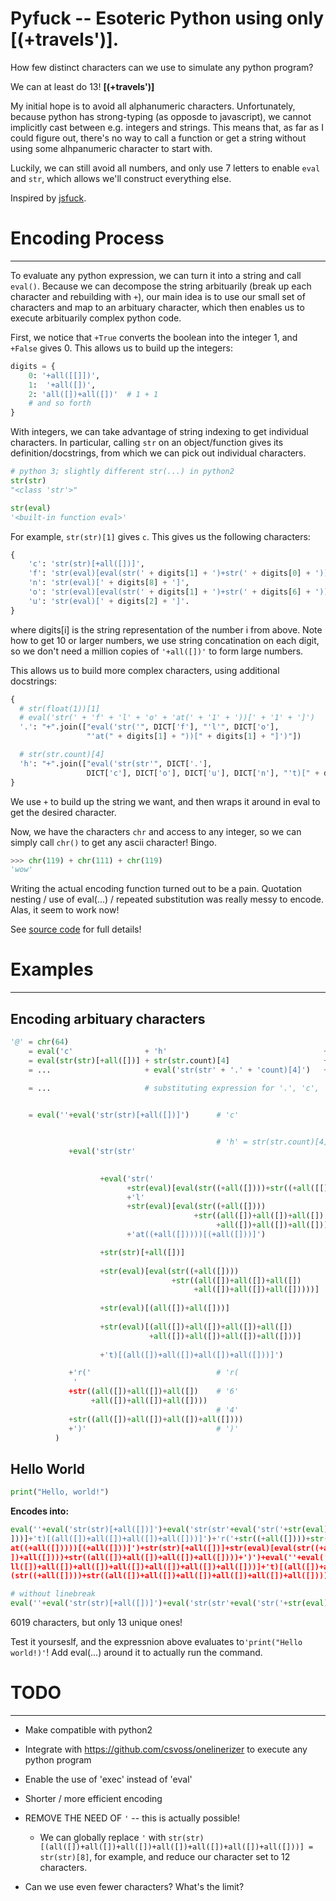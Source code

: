# Pyfuck -- Esoteric Python using only **[(+travels')]**.


How few distinct characters can we use to simulate any python program?

We can at least do 13! **[(+travels')]**

My initial hope is to avoid all alphanumeric characters. Unfortunately, because python has strong-typing (as opposde to javascript), we cannot implicitly cast between e.g. integers and strings. This means that, as far as I could figure out, there's no way to call a function or get a string without using some alhpanumeric character to start with.

Luckily, we can still avoid all numbers, and only use 7 letters to enable `eval` and `str`, which allows we'll construct everything else.

Inspired by [jsfuck](jsfuck.com).



# Encoding Process
----------------------

To evaluate any python expression, we can turn it into a string and call `eval()`. Because we can decompose the string arbituarily (break up each character and rebuilding with `+`), our main idea is to use our small set of characters and map to an arbituary character, which then enables us to execute arbituarily complex python code.


First, we notice that `+True` converts the boolean into the integer 1, and `+False` gives 0. This allows us to build up the integers:

```python
digits = {
    0: '+all([[]])',
    1:  '+all([])',
    2: 'all([])+all([])'  # 1 + 1
    # and so forth
}
```

With integers, we can take advantage of string indexing to get individual characters. In particular, calling `str` on an object/function gives its definition/docstrings, from which we can pick out individual characters.

```python
# python 3; slightly different str(...) in python2
str(str)
"<class 'str'>"

str(eval)
'<built-in function eval>'
```

For example, `str(str)[1]` gives `c`. This gives us the following characters:

```python
{
    'c': 'str(str)[+all([])]',                                              # str(str)[1]
    'f': 'str(eval)[eval(str(' + digits[1] + ')+str(' + digits[0] + '))]',  # str(eval)[10]
    'n': 'str(eval)[' + digits[8] + ']',                                    # str(eval)[8]
    'o': 'str(eval)[eval(str(' + digits[1] + ')+str(' + digits[6] + '))]',  # str(eval)[16]
    'u': 'str(eval)[' + digits[2] + ']'.                                    # str(eval)[2]
}

```

where digits[i] is the string representation of the number i from above. Note how to get 10 or larger numbers, we use string concatination on each digit, so we don't need a million copies of `'+all([])'` to form large numbers.

This allows us to build more complex characters, using additional docstrings:

```python
{
  # str(float(1))[1]
  # eval('str(' + 'f' + 'l' + 'o' + 'at(' + '1' + '))[' + '1' + ']')
  '.': "+".join(["eval('str('", DICT['f'], "'l'", DICT['o'],
                 "'at(" + digits[1] + "))[" + digits[1] + "]')"])

  # str(str.count)[4]
  'h': "+".join(["eval('str(str'", DICT['.'],
                 DICT['c'], DICT['o'], DICT['u'], DICT['n'], "'t)[" + digits[4] + "]')"])
}
```

We use `+` to build up the string we want, and then wraps it around in eval to get the desired character.


Now, we have the characters `chr` and access to any integer, so we can simply call `chr()` to get any ascii character! Bingo.

```python
>>> chr(119) + chr(111) + chr(119)
'wow'
```



Writing the actual encoding function turned out to be a pain. Quotation nesting / use of eval(...) / repeated substitution was really messy to encode. Alas, it seem to work now!


See [source code](pyfuck.py) for full details!



# Examples
--------

## Encoding arbituary characters

```python
'@' = chr(64)
    = eval('c'                + 'h'                                   + 'r(' + '64' + ')')
    = eval(str(str)[+all([])] + str(str.count)[4]                     + 'r(' + str(6) + str(4) + ')')
    = ...                     + eval('str(str' + '.' + 'count)[4]')   + 'r(' + str((1+1+1+1+1+1)+str((1+1+1+1)+')')
    
    = ...                     # substituting expression for '.', 'c', 'o', 'u', 'n'; substituing +all([]) for 1


    = eval(''+eval('str(str)[+all([])]')      # 'c'


                                              # 'h' = str(str.count)[4]
             +eval('str(str'                                              # str(str
                                                                          # '.' = str(float(1)[1])

                    +eval('str('                                                          # str(
                          +str(eval)[eval(str((+all([])))+str((+all([[]]))))]             # f
                          +'l'                                                            # l
                          +str(eval)[eval(str((+all([])))                                 # o
                                         +str((all([])+all([])+all([])
                                              +all([])+all([])+all([]))))]
                          +'at((+all([]))))[(+all([]))]')                                 # at(1)[1]

                    +str(str)[+all([])]                                   # c 
                                                                          # o = str(eval)[16]
                    +str(eval)[eval(str((+all([])))
                                    +str((all([])+all([])+all([])
                                         +all([])+all([])+all([]))))]
                                                 
                    +str(eval)[(all([])+all([]))]                         # u
                                                               
                    +str(eval)[(all([])+all([])+all([])+all([])           # n
                               +all([])+all([])+all([])+all([]))]
                                                                 
                    +'t)[(all([])+all([])+all([])+all([]))]')             # t)[4]

             +'r('                            # 'r(
              '
             +str((all([])+all([])+all([])    # '6'
                  +all([])+all([])+all([])))
                                              # '4'
             +str((all([])+all([])+all([])+all([])))
             +')'                             # ')'
          )

```


## Hello World

```python
print("Hello, world!")
```

**Encodes into:**



```python
eval(''+eval('str(str)[+all([])]')+eval('str(str'+eval('str('+str(eval)[eval(str((+all([])))+str((+all([[]]))))]+'l'+str(eval)[eval(str((+all([])))+str((all([])+all([])+all([])+all([])+all([])+all([]))))]+'at((+all([]))))[(+all([]))]')+str(str)[+all([])]+str(eval)[eval(str((+all([])))+str((all([])+all([])+all([])+all([])+all([])+all([]))))]+str(eval)[(all([])+all([]))]+str(eval)[(all([])+all([])+all([])+all([])+all([])+all([])+all([])+all([]))]+'t)[(all([])+all([])+all([])+all([]))]')+'r('+str((+all([])))+str((+all([])))+str((all([])+all([])))+')')+'r'+eval(''+eval('str(str)[+all([])]')+eval('str(str'+eval('str('+str(eval)[eval(str((+all([])))+str((+all([[]]))))]+'l'+str(eval)[eval(str((+all([])))+str((all([])+all([])+all([])+all([])+all([])+all([]))))]+'at((+all([]))))[(+all([]))]')+str(str)[+all([])]+str(eval)[eval(str((+all([])))+str((all([])+all([])+all([])+all([])+all([])+all([]))))]+str(eval)[(all([])+all([]))]+str(eval)[(all([])+all([])+all([])+all([])+all([])+all([])+all([])+all([
]))]+'t)[(all([])+all([])+all([])+all([]))]')+'r('+str((+all([])))+str((+all([[]])))+str((all([])+all([])+all([])+all([])+all([])))+')')+eval('str(eval)[(all([])+all([])+all([])+all([])+all([])+all([])+all([])+all([]))]')+'t('+eval(''+eval('str(str)[+all([])]')+eval('str(str'+eval('str('+str(eval)[eval(str((+all([])))+str((+all([[]]))))]+'l'+str(eval)[eval(str((+all([])))+str((all([])+all([])+all([])+all([])+all([])+all([]))))]+'at((+all([]))))[(+all([]))]')+str(str)[+all([])]+str(eval)[eval(str((+all([])))+str((all([])+all([])+all([])+all([])+all([])+all([]))))]+str(eval)[(all([])+all([]))]+str(eval)[(all([])+all([])+all([])+all([])+all([])+all([])+all([])+all([]))]+'t)[(all([])+all([])+all([])+all([]))]')+'r('+str((all([])+all([])+all([])))+str((all([])+all([])+all([])+all([])))+')')+eval(''+eval('str(str)[+all([])]')+eval('str(str'+eval('str('+str(eval)[eval(str((+all([])))+str((+all([[]]))))]+'l'+str(eval)[eval(str((+all([])))+str((all([])+all([])+all([])+all([])+all([])+all([]))))]+'
at((+all([]))))[(+all([]))]')+str(str)[+all([])]+str(eval)[eval(str((+all([])))+str((all([])+all([])+all([])+all([])+all([])+all([]))))]+str(eval)[(all([])+all([]))]+str(eval)[(all([])+all([])+all([])+all([])+all([])+all([])+all([])+all([]))]+'t)[(all([])+all([])+all([])+all([]))]')+'r('+str((all([])+all([])+all([])+all([])+all([])+all([])+all([])))+str((all([])+all([])))+')')+'ell'+eval('str(eval)[eval(str((+all([])))+str((all([])+all([])+all([])+all([])+all([])+all([]))))]')+eval(''+eval('str(str)[+all([])]')+eval('str(str'+eval('str('+str(eval)[eval(str((+all([])))+str((+all([[]]))))]+'l'+str(eval)[eval(str((+all([])))+str((all([])+all([])+all([])+all([])+all([])+all([]))))]+'at((+all([]))))[(+all([]))]')+str(str)[+all([])]+str(eval)[eval(str((+all([])))+str((all([])+all([])+all([])+all([])+all([])+all([]))))]+str(eval)[(all([])+all([]))]+str(eval)[(all([])+all([])+all([])+all([])+all([])+all([])+all([])+all([]))]+'t)[(all([])+all([])+all([])+all([]))]')+'r('+str((all([])+all([])+all([
])+all([])))+str((all([])+all([])+all([])+all([])))+')')+eval(''+eval('str(str)[+all([])]')+eval('str(str'+eval('str('+str(eval)[eval(str((+all([])))+str((+all([[]]))))]+'l'+str(eval)[eval(str((+all([])))+str((all([])+all([])+all([])+all([])+all([])+all([]))))]+'at((+all([]))))[(+all([]))]')+str(str)[+all([])]+str(eval)[eval(str((+all([])))+str((all([])+all([])+all([])+all([])+all([])+all([]))))]+str(eval)[(all([])+all([]))]+str(eval)[(all([])+all([])+all([])+all([])+all([])+all([])+all([])+all([]))]+'t)[(all([])+all([])+all([])+all([]))]')+'r('+str((all([])+all([])+all([])))+str((all([])+all([])))+')')+eval(''+eval('str(str)[+all([])]')+eval('str(str'+eval('str('+str(eval)[eval(str((+all([])))+str((+all([[]]))))]+'l'+str(eval)[eval(str((+all([])))+str((all([])+all([])+all([])+all([])+all([])+all([]))))]+'at((+all([]))))[(+all([]))]')+str(str)[+all([])]+str(eval)[eval(str((+all([])))+str((all([])+all([])+all([])+all([])+all([])+all([]))))]+str(eval)[(all([])+all([]))]+str(eval)[(all([])+a
ll([])+all([])+all([])+all([])+all([])+all([])+all([]))]+'t)[(all([])+all([])+all([])+all([]))]')+'r('+str((+all([])))+str((+all([])))+str((all([])+all([])+all([])+all([])+all([])+all([])+all([])+all([])+all([])))+')')+eval('str(eval)[eval(str((+all([])))+str((all([])+all([])+all([])+all([])+all([])+all([]))))]')+'rl'+eval(''+eval('str(str)[+all([])]')+eval('str(str'+eval('str('+str(eval)[eval(str((+all([])))+str((+all([[]]))))]+'l'+str(eval)[eval(str((+all([])))+str((all([])+all([])+all([])+all([])+all([])+all([]))))]+'at((+all([]))))[(+all([]))]')+str(str)[+all([])]+str(eval)[eval(str((+all([])))+str((all([])+all([])+all([])+all([])+all([])+all([]))))]+str(eval)[(all([])+all([]))]+str(eval)[(all([])+all([])+all([])+all([])+all([])+all([])+all([])+all([]))]+'t)[(all([])+all([])+all([])+all([]))]')+'r('+str((+all([])))+str((+all([[]])))+str((+all([[]])))+')')+eval(''+eval('str(str)[+all([])]')+eval('str(str'+eval('str('+str(eval)[eval(str((+all([])))+str((+all([[]]))))]+'l'+str(eval)[eval
(str((+all([])))+str((all([])+all([])+all([])+all([])+all([])+all([]))))]+'at((+all([]))))[(+all([]))]')+str(str)[+all([])]+str(eval)[eval(str((+all([])))+str((all([])+all([])+all([])+all([])+all([])+all([]))))]+str(eval)[(all([])+all([]))]+str(eval)[(all([])+all([])+all([])+all([])+all([])+all([])+all([])+all([]))]+'t)[(all([])+all([])+all([])+all([]))]')+'r('+str((all([])+all([])+all([])))+str((all([])+all([])+all([])))+')')+eval(''+eval('str(str)[+all([])]')+eval('str(str'+eval('str('+str(eval)[eval(str((+all([])))+str((+all([[]]))))]+'l'+str(eval)[eval(str((+all([])))+str((all([])+all([])+all([])+all([])+all([])+all([]))))]+'at((+all([]))))[(+all([]))]')+str(str)[+all([])]+str(eval)[eval(str((+all([])))+str((all([])+all([])+all([])+all([])+all([])+all([]))))]+str(eval)[(all([])+all([]))]+str(eval)[(all([])+all([])+all([])+all([])+all([])+all([])+all([])+all([]))]+'t)[(all([])+all([])+all([])+all([]))]')+'r('+str((all([])+all([])+all([])))+str((all([])+all([])+all([])+all([])))+')')+')'

```

```python
# without linebreak
eval(''+eval('str(str)[+all([])]')+eval('str(str'+eval('str('+str(eval)[eval(str((+all([])))+str((+all([[]]))))]+'l'+str(eval)[eval(str((+all([])))+str((all([])+all([])+all([])+all([])+all([])+all([]))))]+'at((+all([]))))[(+all([]))]')+str(str)[+all([])]+str(eval)[eval(str((+all([])))+str((all([])+all([])+all([])+all([])+all([])+all([]))))]+str(eval)[(all([])+all([]))]+str(eval)[(all([])+all([])+all([])+all([])+all([])+all([])+all([])+all([]))]+'t)[(all([])+all([])+all([])+all([]))]')+'r('+str((+all([])))+str((+all([])))+str((all([])+all([])))+')')+'r'+eval(''+eval('str(str)[+all([])]')+eval('str(str'+eval('str('+str(eval)[eval(str((+all([])))+str((+all([[]]))))]+'l'+str(eval)[eval(str((+all([])))+str((all([])+all([])+all([])+all([])+all([])+all([]))))]+'at((+all([]))))[(+all([]))]')+str(str)[+all([])]+str(eval)[eval(str((+all([])))+str((all([])+all([])+all([])+all([])+all([])+all([]))))]+str(eval)[(all([])+all([]))]+str(eval)[(all([])+all([])+all([])+all([])+all([])+all([])+all([])+all([]))]+'t)[(all([])+all([])+all([])+all([]))]')+'r('+str((+all([])))+str((+all([[]])))+str((all([])+all([])+all([])+all([])+all([])))+')')+eval('str(eval)[(all([])+all([])+all([])+all([])+all([])+all([])+all([])+all([]))]')+'t('+eval(''+eval('str(str)[+all([])]')+eval('str(str'+eval('str('+str(eval)[eval(str((+all([])))+str((+all([[]]))))]+'l'+str(eval)[eval(str((+all([])))+str((all([])+all([])+all([])+all([])+all([])+all([]))))]+'at((+all([]))))[(+all([]))]')+str(str)[+all([])]+str(eval)[eval(str((+all([])))+str((all([])+all([])+all([])+all([])+all([])+all([]))))]+str(eval)[(all([])+all([]))]+str(eval)[(all([])+all([])+all([])+all([])+all([])+all([])+all([])+all([]))]+'t)[(all([])+all([])+all([])+all([]))]')+'r('+str((all([])+all([])+all([])))+str((all([])+all([])+all([])+all([])))+')')+eval(''+eval('str(str)[+all([])]')+eval('str(str'+eval('str('+str(eval)[eval(str((+all([])))+str((+all([[]]))))]+'l'+str(eval)[eval(str((+all([])))+str((all([])+all([])+all([])+all([])+all([])+all([]))))]+'at((+all([]))))[(+all([]))]')+str(str)[+all([])]+str(eval)[eval(str((+all([])))+str((all([])+all([])+all([])+all([])+all([])+all([]))))]+str(eval)[(all([])+all([]))]+str(eval)[(all([])+all([])+all([])+all([])+all([])+all([])+all([])+all([]))]+'t)[(all([])+all([])+all([])+all([]))]')+'r('+str((all([])+all([])+all([])+all([])+all([])+all([])+all([])))+str((all([])+all([])))+')')+'ell'+eval('str(eval)[eval(str((+all([])))+str((all([])+all([])+all([])+all([])+all([])+all([]))))]')+eval(''+eval('str(str)[+all([])]')+eval('str(str'+eval('str('+str(eval)[eval(str((+all([])))+str((+all([[]]))))]+'l'+str(eval)[eval(str((+all([])))+str((all([])+all([])+all([])+all([])+all([])+all([]))))]+'at((+all([]))))[(+all([]))]')+str(str)[+all([])]+str(eval)[eval(str((+all([])))+str((all([])+all([])+all([])+all([])+all([])+all([]))))]+str(eval)[(all([])+all([]))]+str(eval)[(all([])+all([])+all([])+all([])+all([])+all([])+all([])+all([]))]+'t)[(all([])+all([])+all([])+all([]))]')+'r('+str((all([])+all([])+all([])+all([])))+str((all([])+all([])+all([])+all([])))+')')+eval(''+eval('str(str)[+all([])]')+eval('str(str'+eval('str('+str(eval)[eval(str((+all([])))+str((+all([[]]))))]+'l'+str(eval)[eval(str((+all([])))+str((all([])+all([])+all([])+all([])+all([])+all([]))))]+'at((+all([]))))[(+all([]))]')+str(str)[+all([])]+str(eval)[eval(str((+all([])))+str((all([])+all([])+all([])+all([])+all([])+all([]))))]+str(eval)[(all([])+all([]))]+str(eval)[(all([])+all([])+all([])+all([])+all([])+all([])+all([])+all([]))]+'t)[(all([])+all([])+all([])+all([]))]')+'r('+str((all([])+all([])+all([])))+str((all([])+all([])))+')')+eval(''+eval('str(str)[+all([])]')+eval('str(str'+eval('str('+str(eval)[eval(str((+all([])))+str((+all([[]]))))]+'l'+str(eval)[eval(str((+all([])))+str((all([])+all([])+all([])+all([])+all([])+all([]))))]+'at((+all([]))))[(+all([]))]')+str(str)[+all([])]+str(eval)[eval(str((+all([])))+str((all([])+all([])+all([])+all([])+all([])+all([]))))]+str(eval)[(all([])+all([]))]+str(eval)[(all([])+all([])+all([])+all([])+all([])+all([])+all([])+all([]))]+'t)[(all([])+all([])+all([])+all([]))]')+'r('+str((+all([])))+str((+all([])))+str((all([])+all([])+all([])+all([])+all([])+all([])+all([])+all([])+all([])))+')')+eval('str(eval)[eval(str((+all([])))+str((all([])+all([])+all([])+all([])+all([])+all([]))))]')+'rl'+eval(''+eval('str(str)[+all([])]')+eval('str(str'+eval('str('+str(eval)[eval(str((+all([])))+str((+all([[]]))))]+'l'+str(eval)[eval(str((+all([])))+str((all([])+all([])+all([])+all([])+all([])+all([]))))]+'at((+all([]))))[(+all([]))]')+str(str)[+all([])]+str(eval)[eval(str((+all([])))+str((all([])+all([])+all([])+all([])+all([])+all([]))))]+str(eval)[(all([])+all([]))]+str(eval)[(all([])+all([])+all([])+all([])+all([])+all([])+all([])+all([]))]+'t)[(all([])+all([])+all([])+all([]))]')+'r('+str((+all([])))+str((+all([[]])))+str((+all([[]])))+')')+eval(''+eval('str(str)[+all([])]')+eval('str(str'+eval('str('+str(eval)[eval(str((+all([])))+str((+all([[]]))))]+'l'+str(eval)[eval(str((+all([])))+str((all([])+all([])+all([])+all([])+all([])+all([]))))]+'at((+all([]))))[(+all([]))]')+str(str)[+all([])]+str(eval)[eval(str((+all([])))+str((all([])+all([])+all([])+all([])+all([])+all([]))))]+str(eval)[(all([])+all([]))]+str(eval)[(all([])+all([])+all([])+all([])+all([])+all([])+all([])+all([]))]+'t)[(all([])+all([])+all([])+all([]))]')+'r('+str((all([])+all([])+all([])))+str((all([])+all([])+all([])))+')')+eval(''+eval('str(str)[+all([])]')+eval('str(str'+eval('str('+str(eval)[eval(str((+all([])))+str((+all([[]]))))]+'l'+str(eval)[eval(str((+all([])))+str((all([])+all([])+all([])+all([])+all([])+all([]))))]+'at((+all([]))))[(+all([]))]')+str(str)[+all([])]+str(eval)[eval(str((+all([])))+str((all([])+all([])+all([])+all([])+all([])+all([]))))]+str(eval)[(all([])+all([]))]+str(eval)[(all([])+all([])+all([])+all([])+all([])+all([])+all([])+all([]))]+'t)[(all([])+all([])+all([])+all([]))]')+'r('+str((all([])+all([])+all([])))+str((all([])+all([])+all([])+all([])))+')')+')'
```

6019 characters, but only 13 unique ones!

Test it yourseslf, and the expressnion above evaluates to`'print("Hello world!)'`! Add eval(...) around it to actually run the command.





# TODO
----------------------

* Make compatible with python2
* Integrate with https://github.com/csvoss/onelinerizer to execute any python program
* Enable the use of 'exec' instead of 'eval'
* Shorter / more efficient encoding

* REMOVE THE NEED OF `'`  -- this is actually possible!
  - We can globally replace `'` with `str(str)[(all([])+all([])+all([])+all([])+all([])+all([])+all([]))] = str(str)[8]`, for example, and reduce our character set to 12 characters.
* Can we use even fewer characters? What's the limit?


